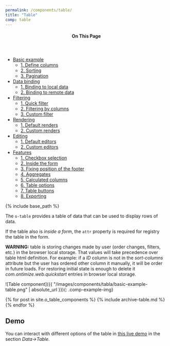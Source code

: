 ```yaml
---
permalink: /components/table/
title: "Table"
comp: table
---
```


<aside class="sidebar__right">
  <nav class="toc">
    <header><h4 class="nav__title"><i class="fa fa-file-text"></i> On This Page</h4></header>
    <ul class="toc__menu" id="markdown-toc">
      <li><a href="#basic-example" id="markdown-toc-overview">Basic example</a>
        <ul>
          <li><a href="#define-columns" id="markdown-toc-overview">1. Define columns</a></li>
          <li><a href="#sorting">2. Sorting</a></li>
          <li><a href="#pagination">3. Pagination</a></li>
        </ul>
      </li>
      <li><a href="#data-binding" id="markdown-toc-overview">Data binding</a>
        <ul>
          <li><a href="#binding-to-local-data" id="markdown-toc-overview">1. Binding to local data</a></li>
          <li><a href="#binding-to-remote-data">2. Binding to remote data</a></li>
        </ul>
      </li>
        <li><a href="#filtering">Filtering </a>
          <ul>
            <li><a href="#general-filtering">1. Quick filter</a></li>
            <li><a href="#filtering-by-columns">2. Filtering by columns</a></li>
            <li><a href="#custom-filter">3. Custom filter</a></li>
          </ul>
      </li>
      <li><a href="#rendering" id="markdown-toc-overview">Rendering</a>
        <ul>
          <li><a href="#rendering">1. Default renders </a></li>
          <li><a href="#customazing-template">2. Custom renders </a></li>
        </ul>
      </li>
      <li><a href="#editing" id="markdown-toc-overview">Editing</a>
        <ul>
          <li><a href="#default-editors">1. Default editors </a></li>
          <li><a href="#custom-editors">2. Custom editors </a></li>
        </ul>
      </li>
      <li><a href="#checkbox-selection" id="markdown-toc-overview">Features</a>
        <ul>
          <li><a href="#checkbox-selection">1. Checkbox selection </a></li>
          <li><a href="#inside-the-form">2. Inside the form </a></li>
          <li><a href="#fixing-position-of-the-footer">3. Fixing position of the footer </a></li>
          <li><a href="#aggregates">4. Aggregates </a></li>
          <li><a href="#calculated-columns">5. Calculated columns </a></li>
          <li><a href="#table-options" id="markdown-toc-overview">6. Table options</a></li>
          <li><a href="#table-buttons" id="markdown-toc-overview">7. Table buttons</a></li>
          <li><a href="#exporting" id="markdown-toc-overview">8. Exporting</a></li>
        </ul>
      </li>
    </ul>
  </nav>
</aside>

{% include base_path %}

The `o-table` provides a table of data that can be used to display rows of data.

If the table also is *inside a form*, the `attr` property is required for registry the table in the form. 

<div class="notice--warning" markdown="1">

  **WARNING:** table is storing changes made by user (order changes, filters, etc.) in the browser local storage. That values will take precedence over table html definition.
  For example: if a *ID* column is not in the *sort-columns* attribute but the user has ordered
  other column it manually, it will be order in future loads. For restoring initial state is enough to
  delete it *com.ontimize.web.quickstart* entries in browser local storage.

</div>

![Table component]({{ "/images/components/tabla/basic-example-table.png" | absolute_url }}){: .comp-example-img}



{% for post in site.o_table_components %}
  {% include archive-table.md %}
{% endfor %}


## Demo

You can interact with different options of the table in <a href="https://ontimizeweb.github.io/ontimize-web-ngx-playground/">this live demo</a> in the section *Data->Table*.
